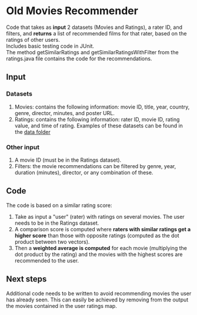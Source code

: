 # Old Movies Recommender
Code that takes as **input** 2 datasets (Movies and Ratings), a rater ID, and filters, and **returns** a list of recommended films for that rater, based on the ratings of other users.<br>
Includes basic testing code in JUnit.<br>
The method getSimilarRatings and getSimilarRatingsWithFilter from the ratings.java file contains the code for the recommendations.
## Input
### Datasets
1. Movies: contains the following information: movie ID, title,	year,	country,	genre,	director,	minutes, and	poster URL.
2. Ratings: contains the following information: rater ID, movie ID,  rating value,	and time of rating.
Examples of these datasets can be found in the [data folder](https://github.com/rebeca-gimenez/old-movies-recommender/tree/main/OldMoviesRecommender/data)
### Other input
1. A movie ID (must be in the Ratings dataset).
2. Filters: the movie recommendations can be filtered by genre, year, duration (minutes), director, or any combination of these.
## Code
The code is based on a similar rating score:
1. Take as input a "user" (rater) with ratings on several movies. The user needs to be in the Ratings dataset.
2. A comparison score is computed where **raters with similar ratings get a higher score** than those with opposite ratings (computed as the dot product between two vectors).
3. Then a **weighted average is computed** for each movie (multiplying the dot product by the rating) and the movies with the highest scores are recommended to the user.<br>
## Next steps
Additional code needs to be written to avoid recommending movies the user has already seen. This can easily be achieved by removing from the output the movies contained in the user ratings map.
